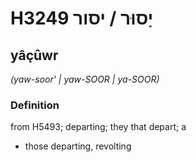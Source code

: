 # H3249 יָסוּר / יסור

## yâçûwr

_(yaw-soor' | yaw-SOOR | ya-SOOR)_

### Definition

from H5493; departing; they that depart; a

- those departing, revolting
